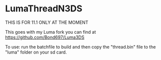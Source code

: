 # LumaThreadN3DS

THIS IS FOR 11.1 ONLY AT THE MOMENT

This goes with my Luma fork you can find at https://github.com/Bond697/Luma3DS

To use: run the batchfile to build and then copy the "thread.bin" file to the "luma" folder on your sd card.



